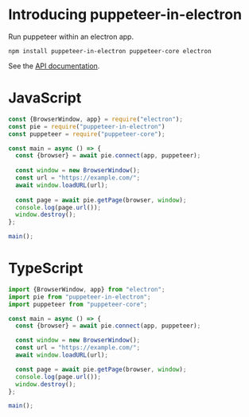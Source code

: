 # Introducing puppeteer-in-electron
Run puppeteer within an electron app.
```
npm install puppeteer-in-electron puppeteer-core electron
```

See the [API documentation](/API.md).

# JavaScript
```javascript
const {BrowserWindow, app} = require("electron");
const pie = require("puppeteer-in-electron")
const puppeteer = require("puppeteer-core");

const main = async () => {
  const {browser} = await pie.connect(app, puppeteer);
 
  const window = new BrowserWindow();
  const url = "https://example.com/";
  await window.loadURL(url);
 
  const page = await pie.getPage(browser, window);
  console.log(page.url());
  window.destroy();
};

main();
```

# TypeScript
```typescript
import {BrowserWindow, app} from "electron";
import pie from "puppeteer-in-electron";
import puppeteer from "puppeteer-core";

const main = async () => {
  const {browser} = await pie.connect(app, puppeteer);

  const window = new BrowserWindow();
  const url = "https://example.com/";
  await window.loadURL(url);

  const page = await pie.getPage(browser, window);
  console.log(page.url());
  window.destroy();
};

main();
```

